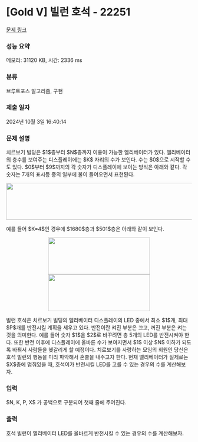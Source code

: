 # [Gold V] 빌런 호석 - 22251 

[문제 링크](https://www.acmicpc.net/problem/22251) 

### 성능 요약

메모리: 31120 KB, 시간: 2336 ms

### 분류

브루트포스 알고리즘, 구현

### 제출 일자

2024년 10월 3일 16:40:14

### 문제 설명

<p>치르보기 빌딩은 $1$층부터 $N$층까지 이용이 가능한 엘리베이터가 있다. 엘리베이터의 층수를 보여주는 디스플레이에는 $K$ 자리의 수가 보인다. 수는 $0$으로 시작할 수도 있다. $0$부터 $9$까지의 각 숫자가 디스플레이에 보이는 방식은 아래와 같다. 각 숫자는 7개의 표시등 중의 일부에 불이 들어오면서 표현된다.</p>

<p style="text-align: center;"><img alt="" src="" style="width: 659px; height: 100px;"></p>

<p>예를 들어 $K=4$인 경우에 $1680$층과 $501$층은 아래와 같이 보인다.</p>

<p style="text-align: center;"><img alt="" src="" style="width: 276px; height: 100px;">                  <img alt="" src="" style="width: 276px; height: 100px;"></p>

<p>빌런 호석은 치르보기 빌딩의 엘리베이터 디스플레이의 LED 중에서 최소 $1$개, 최대 $P$개를 반전시킬 계획을 세우고 있다. 반전이란 켜진 부분은 끄고, 꺼진 부분은 켜는 것을 의미한다. 예를 들어 숫자 $1$을 $2$로 바꾸려면 총 5개의 LED를 반전시켜야 한다. 또한 반전 이후에 디스플레이에 올바른 수가 보여지면서 $1$ 이상 $N$ 이하가 되도록 바꿔서 사람들을 헷갈리게 할 예정이다. 치르보기를 사랑하는 모임의 회원인 당신은 호석 빌런의 행동을 미리 파악해서 혼쭐을 내주고자 한다. 현재 엘리베이터가 실제로는 $X$층에 멈춰있을 때, 호석이가 반전시킬 LED를 고를 수 있는 경우의 수를 계산해보자.</p>

### 입력 

 <p>$N, K, P, X$ 가 공백으로 구분되어 첫째 줄에 주어진다.</p>

### 출력 

 <p>호석 빌런이 엘리베이터 LED를 올바르게 반전시킬 수 있는 경우의 수를 계산해보자.</p>


